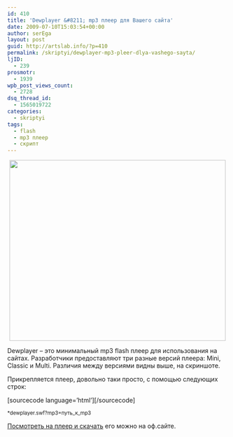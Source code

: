 ```yaml
---
id: 410
title: 'Dewplayer &#8211; mp3 плеер для Вашего сайта'
date: 2009-07-10T15:03:54+00:00
author: serEga
layout: post
guid: http://artslab.info/?p=410
permalink: /skriptyi/dewplayer-mp3-pleer-dlya-vashego-sayta/
ljID:
  - 239
prosmotr:
  - 1939
wpb_post_views_count:
  - 2728
dsq_thread_id:
  - 1565019722
categories:
  - skriptyi
tags:
  - flash
  - mp3 плеер
  - скрипт
---
```

<center>
  <a href="http://googledrive.com/host/0B9lHVSSSdxdxd0hjdUdmRzY3Tjg/dew_player_mp3_flash.jpg"><img src="http://googledrive.com/host/0B9lHVSSSdxdxd0hjdUdmRzY3Tjg/dew_player_mp3_flash.jpg" alt="" title="dew_player_mp3_flash" width="494" height="413" class="alignnone size-full wp-image-850" /></a>
</center>

<p style="text-align: left;">
  Dewplayer &#8211; это минимальный mp3 flash плеер для использования на сайтах. Разработчики предоставляют три разные версий плеера: Mini, Classic и Multi. Различия между версиями видны выше, на скриншоте.
</p>

<p style="text-align: left;">
  Прикрепляется плеер, довольно таки просто, с помощью следующих строк:
</p>

\[sourcecode language=&#8217;html&#8217;\]\[/sourcecode\]

<small>*dewplayer.swf?mp3=путь_к_mp3</small>

<p style="text-align: left;">
  <a href="http://www.alsacreations.fr/dewplayer-en" target="_blank">Посмотреть на плеер и скачать</a> его можно на оф.сайте.
</p>